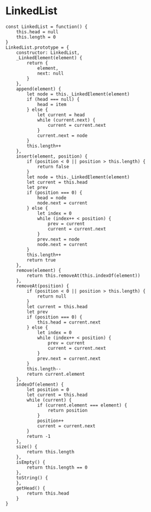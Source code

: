 # LinkedList

> 
    const LinkedList = function() {
        this.head = null
        this.length = 0
    }
    LinkedList.prototype = {
        constructor: LinkedList,
        _LinkedElement(element) {
            return {
                element,
                next: null
            }
        },
        append(element) {
            let node = this._LinkedElement(element)
            if (head === null) {
                head = item
            } else {
                let current = head
                while (current.next) {
                    current = current.next
                }
                current.next = node
            }
            this.length++
        },
        insert(element, position) {
            if (position < 0 || position > this.length) {
                return false
            }
            let node = this._LinkedElement(element)
            let current = this.head
            let prev
            if (position === 0) {
                head = node
                node.next = current
            } else {
                let index = 0
                while (index++ < position) {
                    prev = current
                    current = current.next
                }
                prev.next = node
                node.next = current
            }
            this.length++
            return true
        },
        remove(element) {
            return this.removeAt(this.indexOf(element))
        },
        removeAt(position) {
            if (position < 0 || position > this.length) {
                return null
            }
            let current = this.head
            let prev
            if (position === 0) {
                this.head = current.next
            } else {
                let index = 0
                while (index++ < position) {
                    prev = current
                    current = current.next
                }
                prev.next = current.next
            }
            this.length--
            return current.element
        },
        indexOf(element) {
            let position = 0
            let current = this.head
            while (current) {
                if (current.element === element) {
                    return position
                }
                position++
                current = current.next
            }
            return -1
        },
        size() {
            return this.length
        },
        isEmpty() {
            return this.length == 0
        },
        toString() {
        },
        getHead() {
            return this.head
        }
    }